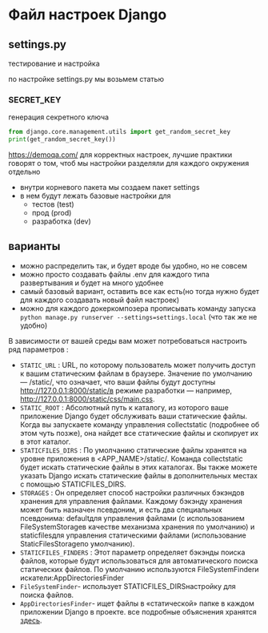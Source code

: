 # Файл настроек Django

## settings.py

тестирование и настройка

по настройке settings.py мы возьмем статью 


### SECRET_KEY
генерация секретного ключа 
```python
from django.core.management.utils import get_random_secret_key
print(get_random_secret_key())
```


https://demoqa.com/
для корректных настроек, лучшие практики говорят о том, чтоб мы настройки разделяли для каждого окружения отдельно



- внутри корневого пакета мы создаем пакет settings
- в нем будут лежать базовые настройки для 
  - тестов (test)
  - прод (prod)
  - разработка (dev)


## варианты
- можно распределить так, и будет вроде бы удобно, но не совсем
- можно просто создавать файлы .env для каждого типа развертывания и будет на много удобнее
- самый базовый вариант, оставить все как есть(но тогда нужно будет для каждого создавать новый файл настроек)
- можно для каждого докеркомпозера прописывать команду запуска ```python manage.py runserver --settings=settings.local``` (что так же не удобно)



В зависимости от вашей среды вам может потребоваться настроить ряд параметров :

- ```STATIC_URL``` : URL, по которому пользователь может получить доступ к вашим статическим файлам в браузере. Значение по умолчанию — /static/, что означает, что ваши файлы будут доступны http://127.0.0.1:8000/static/в режиме разработки — например, http://127.0.0.1:8000/static/css/main.css.
- ```STATIC_ROOT``` : Абсолютный путь к каталогу, из которого ваше приложение Django будет обслуживать ваши статические файлы. Когда вы запускаете команду управления collectstatic (подробнее об этом чуть позже), она найдет все статические файлы и скопирует их в этот каталог.
- ```STATICFILES_DIRS``` : По умолчанию статические файлы хранятся на уровне приложения в <APP_NAME>/static/. Команда collectstatic будет искать статические файлы в этих каталогах. Вы также можете указать Django искать статические файлы в дополнительных местах с помощью STATICFILES_DIRS.
- ```STORAGES``` : Он определяет способ настройки различных бэкэндов хранения для управления файлами. Каждому бэкэнду хранения может быть назначен псевдоним, и есть два специальных псевдонима: defaultдля управления файлами (с использованием FileSystemStorageв качестве механизма хранения по умолчанию) и staticfilesдля управления статическими файлами (использование StaticFilesStorageпо умолчанию).
- ```STATICFILES_FINDERS``` : Этот параметр определяет бэкэнды поиска файлов, которые будут использоваться для автоматического поиска статических файлов. По умолчанию используются FileSystemFinderи искатели:AppDirectoriesFinder
- ```FileSystemFinder```- использует STATICFILES_DIRSнастройку для поиска файлов.
- ```AppDirectoriesFinder```- ищет файлы в «статической» папке в каждом приложении Django в проекте.
все подробные объяснения хранятся [здесь](https://testdriven.io/blog/django-static-files/).